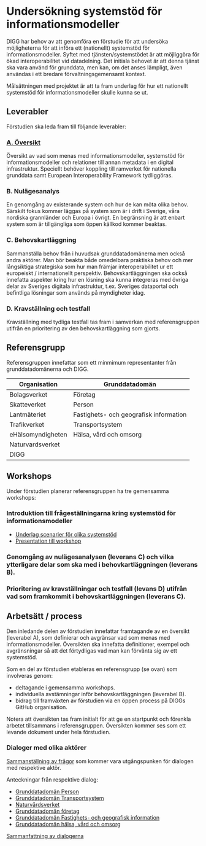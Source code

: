 # Undersökning systemstöd för informationsmodeller 

DIGG har behov av att genomföra en förstudie för att undersöka möjligheterna för att införa ett (nationellt) systemstöd för informationsmodeller. Syftet med tjänsten/systemstödet är att möjliggöra för ökad interoperabilitet vid datadelning. Det initiala behovet är att denna tjänst ska vara använd för grunddata, men kan, om det anses lämpligt, även användas i ett bredare förvaltningsgemensamt kontext. 

Målsättningen med projektet är att ta fram underlag för hur ett nationellt systemstöd för informationsmodeller skulle kunna se ut.

## Leverabler
Förstudien ska leda fram till följande leverabler:

### [A. Översikt](leverabler/oversikt.md)
Översikt av vad som menas med informationsmodeller, systemstöd för informationsmodeller och relationer till annan metadata i en digital infrastruktur. Speciellt behöver koppling till ramverket för nationella grunddata samt European Interoperability Framework tydliggöras.

### B. Nulägesanalys
En genomgång av existerande system och hur de kan möta olika behov. Särskilt fokus kommer läggas på system som är i drift i Sverige, våra nordiska grannländer och Europa i övrigt. En begränsning är att enbart system som är tillgängliga som öppen källkod kommer beaktas.

### C. Behovskartläggning
Sammanställa behov från i huvudsak grunddatadomänerna men också andra aktörer. Man bör beakta både omedelbara praktiska behov och mer långsiktiga strategiska som hur man främjar interoperabilitet ur ett europeiskt / internationellt perspektiv. Behovskartläggningen ska också innefatta aspekter kring hur en lösning ska kunna integreras med övriga delar av Sveriges digitala infrastruktur, t.ex. Sveriges dataportal och befintliga lösningar som används på myndigheter idag.

### D. Kravställning och testfall
Kravställning med tydliga testfall tas fram i samverkan med referensgruppen utifrån en prioritering av den behovskartläggning som gjorts.

## Referensgrupp
Referensgruppen innefattar som ett minmimum representanter från grunddatadomänerna och DIGG.

Organisation | Grunddatadomän
--- | ---
Bolagsverket | Företag
Skatteverket | Person
Lantmäteriet | Fastighets- och geografisk information
Trafikverket | Transportsystem
eHälsomyndigheten | Hälsa, vård och omsorg
Naturvardsverket |
DIGG |

## Workshops
Under förstudien planerar referensgruppen ha tre gemensamma workshops:

### Introduktion till frågeställningarna kring systemstöd för informationsmodeller

* [Underlag scenarier för olika systemstöd](workshops/scenarior-modeller.md)
* [Presentation till workshop](https://docs.google.com/presentation/d/13m_GIoAGZme_Qci1ev4koSywH9lP5Pm_9kDDTWgwhPA/edit?usp=sharing)

### Genomgång av nulägesanalysen (leverans C) och vilka ytterligare delar som ska med i behovkartläggningen (leverans B).

### Prioritering av kravställningar och testfall (levans D) utifrån vad som framkommit i behovskartläggningen (leverans C).

## Arbetsätt / process

Den inledande delen av förstudien innefattar framtagande av en översikt (leverabel A), som definierar och avgränsar vad som menas med informationsmodeller. Översikten ska innefatta definitioner, exempel och avgränsningar så att det förtydligas vad man kan förvänta sig av ett systemstöd.

Som en del av förstudien etableras en referensgrupp (se ovan) som involveras genom:

* deltagande i gemensamma workshops.
* individuella avstämningar inför behovskartläggningen (leverabel B).
* bidrag till framväxten av förstudien via en öppen process på DIGGs GitHub organisation.

Notera att översikten tas fram initialt för att ge en startpunkt och förenkla arbetet tillsammans i referensgruppen. Översikten kommer ses som ett levande dokument under hela förstudien.

### Dialoger med olika aktörer

[Sammanställning av frågor](dialoger/fragor.md) som kommer vara utgångspunken för dialogen med respektive aktör.

Anteckningar från respektive dialog:

* [Grunddatadomän Person](dialoger/skatteverket.md)
* [Grunddatadomän Transportsystem](dialoger/trafikverket.md)
* [Naturvårdsverket](dialoger/naturvardsverket.md)
* [Grunddatadomän företag](dialoger/bolagsverket.md)
* [Grunddatadomän Fastighets- och geografisk information](dialoger/lantmateriet.md)
* [Grunddatadomän hälsa, vård och omsorg](dialoger/ehalsomyndigheten.md)

[Sammanfattning av dialogerna](dialoger/sammanfattning.md)